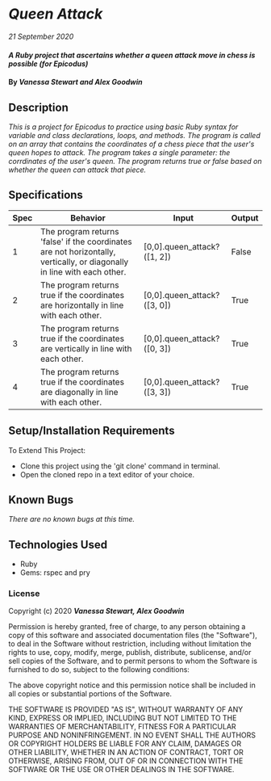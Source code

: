 # _Queen Attack_

_21 September 2020_

#### _A Ruby project that ascertains whether a queen attack move in chess is possible (for Epicodus)_

#### By _**Vanessa Stewart and Alex Goodwin**_

## Description

_This is a project for Epicodus to practice using basic Ruby syntax for variable and class declarations, loops, and methods. The program is called on an array that contains the coordinates of a chess piece that the user's queen hopes to attack. The program takes a single parameter: the corrdinates of the user's queen. The program returns true or false based on whether the queen can attack that piece._

## Specifications
| Spec     | Behavior | Input    | Output   |
| -------- | -------- | -------- | -------- |
| 1 | The program returns 'false' if the coordinates are not horizontally, vertically, or diagonally in line with each other. | [0,0].queen_attack?([1, 2])  | False |
| 2 | The program returns true if the coordinates are horizontally in line with each other.| [0,0].queen_attack?([3, 0]) | True |
| 3 | The program returns true if the coordinates are vertically in line with each other. | [0,0].queen_attack?([0, 3])  | True |
| 4 | The program returns true if the coordinates are diagonally in line with each other.| [0,0].queen_attack?([3, 3])  | True |


## Setup/Installation Requirements

To Extend This Project:
* Clone this project using the 'git clone' command in terminal.
* Open the cloned repo in a text editor of your choice.

## Known Bugs
_There are no known bugs at this time._

## Technologies Used

* Ruby 
* Gems: rspec and pry

### License

Copyright (c) 2020 **_Vanessa Stewart, Alex Goodwin_**

Permission is hereby granted, free of charge, to any person obtaining a copy of this software and associated documentation files (the "Software"), to deal in the Software without restriction, including without limitation the rights to use, copy, modify, merge, publish, distribute, sublicense, and/or sell copies of the Software, and to permit persons to whom the Software is furnished to do so, subject to the following conditions:

The above copyright notice and this permission notice shall be included in all copies or substantial portions of the Software.

THE SOFTWARE IS PROVIDED "AS IS", WITHOUT WARRANTY OF ANY KIND, EXPRESS OR IMPLIED, INCLUDING BUT NOT LIMITED TO THE WARRANTIES OF MERCHANTABILITY, FITNESS FOR A PARTICULAR PURPOSE AND NONINFRINGEMENT. IN NO EVENT SHALL THE AUTHORS OR COPYRIGHT HOLDERS BE LIABLE FOR ANY CLAIM, DAMAGES OR OTHER LIABILITY, WHETHER IN AN ACTION OF CONTRACT, TORT OR OTHERWISE, ARISING FROM, OUT OF OR IN CONNECTION WITH THE SOFTWARE OR THE USE OR OTHER DEALINGS IN THE SOFTWARE.
